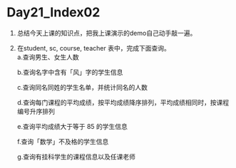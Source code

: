 # Day21_Index02

1. 总结今天上课的知识点，把我上课演示的demo自己动手敲一遍。

2. 在student, sc, course, teacher 表中，完成下面查询。  
    a.查询男生、女生人数
    
    b.查询名字中含有「风」字的学生信息
    
    c.查询同名同姓的学生名单，并统计同名的人数
    
    d.查询每门课程的平均成绩，按平均成绩降序排列，平均成绩相同时，按课程编号升序排列
    
    e.查询平均成绩大于等于 85 的学生信息
    
    f.查询「数学」不及格的学生信息
    
    g.查询有挂科学生的课程信息以及任课老师